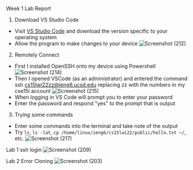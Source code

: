 Week 1 Lab Report
1. Download VS Studio Code
* Visit [VS Studio Code](https://code.visualstudio.com/) and download the version specific to your operating system
* Allow the program to make changes to your device
![Screenshot (212)](https://user-images.githubusercontent.com/97714738/149594512-b2872969-2512-4394-93c4-935c77cf27d7.png)

2. Remotely Connect
* First I installed OpenSSH onto my device using Powershell
![Screenshot (214)](https://user-images.githubusercontent.com/97714738/149594721-b847e8d6-c182-4abb-9cb1-eb031589cfe0.png)
* Then I opened VSCode (as an administrator) and entered the command ssh cs15lwi22zz@ieng6.ucsd.edu replacing zz with the numbers in my cse15l account
![Screenshot (215)](https://user-images.githubusercontent.com/97714738/149594908-ce42b428-dd59-4a24-9ca8-878cb7f38590.png)
* When logging in VS Code will prompt you to enter your password
* Enter the password and respond "yes" to the prompt that is output

3. Trying some commands
* Enter some commands into the terminal and take note of the output
* Try `ls`, `ls -lat`, `cp /home/linux/ieng6/cs15lwi22/public/hello.txt ~/`, etc.
![Screenshot (217)](https://user-images.githubusercontent.com/97714738/149595641-02271338-7868-4ea8-9b06-3e565f4b7ff8.png)


Lab 1
ssh login
![Screenshot (209)](https://user-images.githubusercontent.com/97714738/149445964-59cf427a-3df6-425d-a32e-65c736db4c6a.png)



Lab 2 Error Cloning
![Screenshot (203)](https://user-images.githubusercontent.com/97714738/149445550-a8c4b077-5432-458b-9959-6350be97af88.png)
